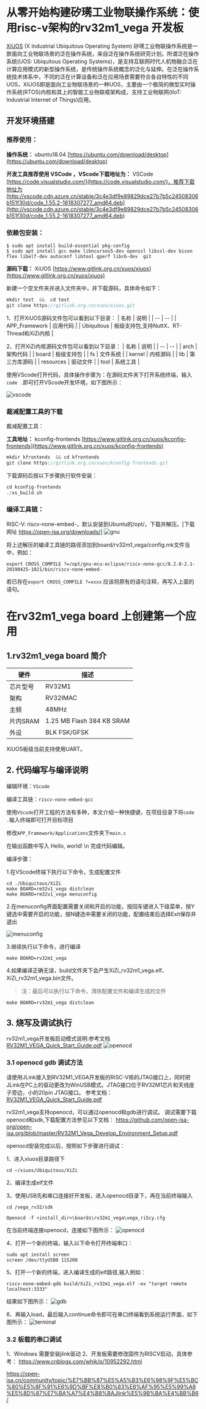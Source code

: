 # 从零开始构建矽璓工业物联操作系统：使用risc-v架构的rv32m1_vega 开发板

[XiUOS](http://xuos.io/) (X Industrial Ubiquitous Operating System) 矽璓工业物联操作系统是一款面向工业物联场景的泛在操作系统，来自泛在操作系统研究计划。所谓泛在操作系统(UOS: Ubiquitous Operating Systems)，是支持互联网时代人机物融合泛在计算应用模式的新型操作系统，是传统操作系统概念的泛化与延伸。在泛在操作系统技术体系中，不同的泛在计算设备和泛在应用场景需要符合各自特性的不同UOS，XiUOS即是面向工业物联场景的一种UOS，主要由一个极简的微型实时操作系统(RTOS)内核和其上的智能工业物联框架构成，支持工业物联网(IIoT: Industrial Internet of Things)应用。


## 开发环境搭建

### 推荐使用：

**操作系统：** ubuntu18.04 [https://ubuntu.com/download/desktop](https://ubuntu.com/download/desktop)

**开发工具推荐使用 VSCode   ，VScode下载地址为：** VSCode  [https://code.visualstudio.com/](https://code.visualstudio.com/)，推荐下载地址为 [http://vscode.cdn.azure.cn/stable/3c4e3df9e89829dce27b7b5c24508306b151f30d/code_1.55.2-1618307277_amd64.deb](http://vscode.cdn.azure.cn/stable/3c4e3df9e89829dce27b7b5c24508306b151f30d/code_1.55.2-1618307277_amd64.deb)

### 依赖包安装：

```
$ sudo apt install build-essential pkg-config
$ sudo apt install gcc make libncurses5-dev openssl libssl-dev bison flex libelf-dev autoconf libtool gperf libc6-dev  git
```

**源码下载：** XiUOS [https://www.gitlink.org.cn/xuos/xiuos](https://www.gitlink.org.cn/xuos/xiuos)

新建一个空文件夹并进入文件夹中，并下载源码，具体命令如下：

```c
mkdir test  &&  cd test
git clone https://gitlink.org.cn/xuos/xiuos.git
```

1、打开XiUOS源码文件包可以看到以下目录：
| 名称 | 说明 |
| -- | -- |
| APP_Framework | 应用代码 |
| Ubiquitous | 板级支持包,支持NuttX、RT-Thread和XiZi内核 |

2、打开XiZi内核源码文件包可以看到以下目录：
| 名称 | 说明 |
| -- | -- |
| arch | 架构代码 |
| board | 板级支持包 |
| fs | 文件系统 |
| kernel | 内核源码 |
| lib | 第三方库源码 |
| resources | 驱动文件 |
| tool | 系统工具 |

使用VScode打开代码，具体操作步骤为：在源码文件夹下打开系统终端，输入`code .`即可打开VScode开发环境，如下图所示：

![vscode](img/vscode.jpg)
  
### 裁减配置工具的下载

裁减配置工具：

**工具地址：** kconfig-frontends [https://www.gitlink.org.cn/xuos/kconfig-frontends](https://www.gitlink.org.cn/xuos/kconfig-frontends)

```c
mkdir kfrontends  && cd kfrontends
git clone https://gitlink.org.cn/xuos/kconfig-frontends.git
```

下载源码后按以下步骤执行软件安装：

```c
cd kconfig-frontends
./xs_build.sh
```

### 编译工具链：

RISC-V: riscv-none-embed-，默认安装到Ubuntu的/opt/，下载并解压。[下载网址 https://open-isa.org/downloads/]
![gnu](img/riscv_gnu.png)



将上述解压的编译工具链的路径添加到board/rv32m1_vega/config.mk文件当中，例如：

```
export CROSS_COMPILE ?=/opt/gnu-mcu-eclipse/riscv-none-gcc/8.2.0-2.1-20190425-1021/bin/riscv-none-embed-
```

若已存在`export CROSS_COMPILE ?=xxxx`   应该将原有的语句注释，再写入上面的语句。

# 在rv32m1_vega board 上创建第一个应用

## 1.rv32m1_vega board 简介

| 硬件 | 描述 |
| -- | -- |
|芯片型号| RV32M1 |
|架构| RV32IMAC |
|主频| 48MHz |
|片内SRAM| 1.25 MB Flash 384 KB SRAM |
| 外设 | BLK FSK/GFSK |

XiUOS板级当前支持使用UART。

## 2. 代码编写与编译说明

编辑环境：`VScode`

编译工具链：`riscv-none-embed-gcc`

使用`VScode`打开工程的方法有多种，本文介绍一种快捷键，在项目目录下将`code .`输入终端即可打开目标项目

修改`APP_Framework/Applications`文件夹下`main.c`

在输出函数中写入  Hello, world! \n 完成代码编辑。


编译步骤：

1.在VScode终端下执行以下命令，生成配置文件

```
cd ./Ubiquitous/XiZi
make BOARD=rm32v1_vega distclean
make BOARD=rm32v1_vega menuconfig
```

2.在menuconfig界面配置需要关闭和开启的功能，按回车键进入下级菜单，按Y键选中需要开启的功能，按N键选中需要关闭的功能，配置结束后选择Exit保存并退出

![menuconfig](img/menuconfig.png)

3.继续执行以下命令，进行编译

```
make BOARD=rv32m1_vega
```

4.如果编译正确无误，build文件夹下会产生XiZi_rv32m1_vega.elf、XiZi_rv32m1_vega.bin文件。

>注：最后可以执行以下命令，清除配置文件和编译生成的文件

```
make BOARD=rv32m1_vega distclean
```

## 3. 烧写及调试执行
rv32m1_vega开发板启动模式说明:参考文档[RV32M1_VEGA_Quick_Start_Guide.pdf](./doc/RV32M1_VEGA_Board_User_Guide.pdf)
![openocd](./img/multicore.jpg)


### 3.1 openocd gdb 调试方法
请使用JLink接入到RV32M1_VEGA开发板的RISC-V核的JTAG接口上，同时把JLink在PC上的驱动更改为WinUSB模式。JTAG接口位于RV32M1芯片和天线座子旁边，小的20pin JTAG接口。
参考文档：[RV32M1_VEGA_Quick_Start_Guide.pdf](./doc/RV32M1_VEGA_Quick_Start_Guide.pdf)

rv32m1_vega支持openocd，可以通过openocd和gdb进行调试。
调试需要下载openocd和sdk,下载配置方法参见以下文档：
https://github.com/open-isa-org/open-isa.org/blob/master/RV32M1_Vega_Develop_Environment_Setup.pdf

openocd安装完成以后，按照如下步骤进行调试：

1、进入xiuos目录路径下
```
cd ~/xiuos/Ubiquitous/XiZi 
```

2、编译生成elf文件


3、使用USB先和串口连接好开发板，进入openocd目录下，再在当前终端输入
```
cd /vega_rv32/sdk

Openocd -f <install_dir>\boards\rv32m1_vega\vega_ri5cy.cfg
```
在当前终端连接openocd，连接如下图所示：
![openocd](./img/openocd.png)

4、打开一个新的终端，输入以下命令打开终端串口：
```
sudo apt install screen
screen /dev/ttyUSB0 115200
```

5、打开一个新的终端，进入编译生成的elf路径,输入例如：
```
riscv-none-embed-gdb build/XiZi_rv32m1_vega.elf -ex "target remote localhost:3333"
```
结果如下图所示：
![gdb](./img/gdb_load.png)

6、再输入load，最后输入continue命令即可在串口终端看到系统运行界面，如下图所示：
![terminal](./img/terminal.png)


### 3.2 板载的串口调试
1、Windows 需要安装jlink驱动
2、开发板需要修改固件为RISCV启动，具体参考：
https://www.cnblogs.com/whik/p/10952292.html

https://open-isa.cn/community/topic/%E7%BB%87%E5%A5%B3%E6%98%9F%E5%BC%80%E5%8F%91%E6%9D%BF%E8%B0%83%E8%AF%95%E5%99%A8%E5%8D%87%E7%BA%A7%E4%B8%BAJlink%E5%9B%BA%E4%BB%B6/